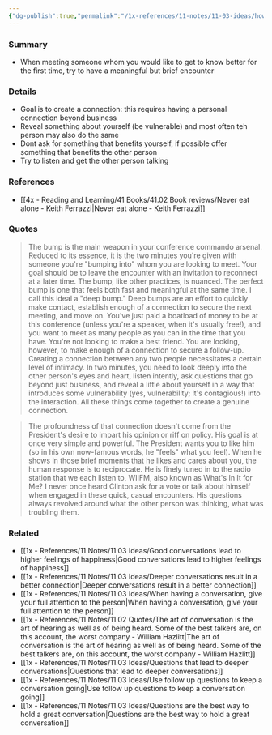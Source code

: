 ```yaml
---
{"dg-publish":true,"permalink":"/1x-references/11-notes/11-03-ideas/how-to-make-a-meaningful-brief-first-connection-with-someone/","title":"How to make a meaningful brief first connection with someone","created":"2025-03-16T19:38:02.086+03:00","updated":"2025-04-10T10:32:59.401+03:00"}
---
```



### Summary
- When meeting someone whom you would like to get to know better for the first time, try to have a meaningful but brief encounter

### Details
- Goal is to create a connection: this requires having a personal connection beyond business
- Reveal something about yourself (be vulnerable) and most often teh person may also do the same
- Dont ask for something that benefits yourself, if possible offer something that benefits the other person
- Try to listen and get the other person talking

### References
- [[4x - Reading and Learning/41 Books/41.02 Book reviews/Never eat alone - Keith Ferrazzi\|Never eat alone - Keith Ferrazzi]]

### Quotes
> The bump is the main weapon in your conference commando arsenal. Reduced to its essence, it is the two minutes you're given with someone you're "bumping into" whom you are looking to meet. Your goal should be to leave the encounter with an invitation to reconnect at a later time. The bump, like other practices, is nuanced. The perfect bump is one that feels both fast and meaningful at the same time. I call this ideal a "deep bump." Deep bumps are an effort to quickly make contact, establish enough of a connection to secure the next meeting, and move on. You've just paid a boatload of money to be at this conference (unless you're a speaker, when it's usually free!), and you want to meet as many people as you can in the time that you have. You're not looking to make a best friend. You are looking, however, to make enough of a connection to secure a follow-up. Creating a connection between any two people necessitates a certain level of intimacy. In two minutes, you need to look deeply into the other person's eyes and heart, listen intently, ask questions that go beyond just business, and reveal a little about yourself in a way that introduces some vulnerability (yes, vulnerability; it's contagious!) into the interaction. All these things come together to create a genuine connection.

> The profoundness of that connection doesn't come from the President's desire to impart his opinion or riff on policy. His goal is at once very simple and powerful. The President wants you to like him (so in his own now-famous words, he "feels" what you feel). When he shows in those brief moments that he likes and cares about you, the human response is to reciprocate. He is finely tuned in to the radio station that we each listen to, WIIFM, also known as What's In It for Me? I never once heard Clinton ask for a vote or talk about himself when engaged in these quick, casual encounters. His questions always revolved around what the other person was thinking, what was troubling them.

### Related
- [[1x - References/11 Notes/11.03 Ideas/Good conversations lead to higher feelings of happiness\|Good conversations lead to higher feelings of happiness]]
- [[1x - References/11 Notes/11.03 Ideas/Deeper conversations result in a better connection\|Deeper conversations result in a better connection]]
- [[1x - References/11 Notes/11.03 Ideas/When having a conversation, give your full attention to the person\|When having a conversation, give your full attention to the person]]
- [[1x - References/11 Notes/11.02 Quotes/The art of conversation is the art of hearing as well as of being heard. Some of the best talkers are, on this account, the worst company - William Hazlitt\|The art of conversation is the art of hearing as well as of being heard. Some of the best talkers are, on this account, the worst company - William Hazlitt]]
- [[1x - References/11 Notes/11.03 Ideas/Questions that lead to deeper conversations\|Questions that lead to deeper conversations]]
- [[1x - References/11 Notes/11.03 Ideas/Use follow up questions to keep a conversation going\|Use follow up questions to keep a conversation going]]
- [[1x - References/11 Notes/11.03 Ideas/Questions are the best way to hold a great conversation\|Questions are the best way to hold a great conversation]]